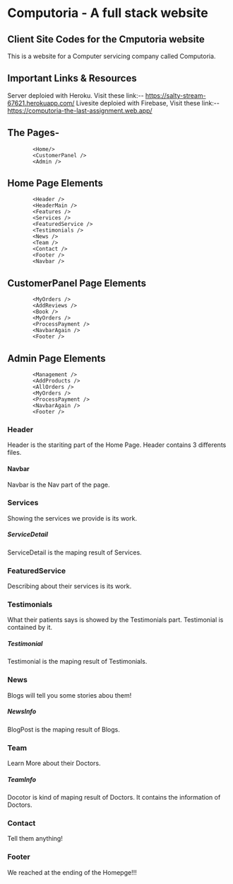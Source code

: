 # Computoria - A full stack website

## Client Site Codes for the Cmputoria website

This is a website for a Computer servicing company called Computoria.

## Important Links & Resources
Server deploied with Heroku. Visit these link:-- https://salty-stream-67621.herokuapp.com/
Livesite deploied with Firebase, Visit these link:-- https://computoria-the-last-assignment.web.app/


## The Pages-
            <Home/>
            <CustomerPanel />
            <Admin />
            
## Home Page Elements
            <Header />
            <HeaderMain />
            <Features />
            <Services />
            <FeaturedService />
            <Testimonials />
            <News />
            <Team />
            <Contact />
            <Footer />
            <Navbar />

## CustomerPanel Page Elements
            <MyOrders />
            <AddReviews />
            <Book />
            <MyOrders />
            <ProcessPayment />
            <NavbarAgain />
            <Footer />
            
## Admin Page Elements
            <Management />
            <AddProducts />
            <AllOrders />
            <MyOrders />
            <ProcessPayment />
            <NavbarAgain />
            <Footer />
### Header
Header is the stariting part of the Home Page.
Header contains 3 differents files.
            
#### Navbar
Navbar is the Nav part of the page.

### Services
Showing the services we provide is its work.

##### ServiceDetail
ServiceDetail is the maping result of Services.

### FeaturedService
Describing about their services is its work.

### Testimonials
What their patients says is showed by the Testimonials part. Testimonial is contained by it.

##### Testimonial
Testimonial is the maping result of Testimonials.

### News
Blogs will tell you some stories abou them!

##### NewsInfo
BlogPost is the maping result of Blogs.

### Team
Learn More about their Doctors.

##### TeamInfo
Docotor is kind of maping result of Doctors. It contains the information of Doctors.

### Contact
Tell them anything!

### Footer
We reached at the ending of the Homepge!!!

